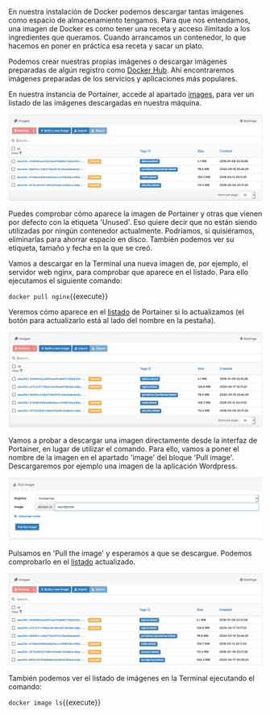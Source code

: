 En nuestra instalación de Docker podemos descargar tantas imágenes como espacio de almacenamiento tengamos. Para que nos entendamos, una imagen de Docker es como tener una receta y acceso ilimitado a los ingredientes que queramos. Cuando arrancamos un contenedor, lo que hacemos en poner en práctica esa receta y sacar un plato.

Podemos crear nuestras propias imágenes o descargar imágenes preparadas de algún registro como [Docker Hub](https://hub.docker.com). Ahí encontraremos imágenes preparadas de los servicios y aplicaciones más populares.

En nuestra instancia de Portainer, accede al apartado [images](https://[[HOST_SUBDOMAIN]]-9000-[[KATACODA_HOST]].environments.katacoda.com/#/images), para ver un listado de las imágenes descargadas en nuestra máquina.

![Listado de imágenes](https://raw.githubusercontent.com/DavidLMS/katacoda-scenarios/master/portainer/assets/images-portainer.png)

Puedes comprobar cómo aparece la imagen de Portainer y otras que vienen por defecto con la etiqueta 'Unused'. Eso quiere decir que no están siendo utilizadas por ningún contenedor actualmente. Podríamos, si quisiéramos, eliminarlas para ahorrar espacio en disco. También podemos ver su etiqueta, tamaño y fecha en la que se creó.

Vamos a descargar en la Terminal una nueva imagen de, por ejemplo, el servidor web nginx, para comprobar que aparece en el listado. Para ello ejecutamos el siguiente comando:

`docker pull nginx`{{execute}}

Veremos cómo aparece en el [listado](https://[[HOST_SUBDOMAIN]]-9000-[[KATACODA_HOST]].environments.katacoda.com/#/images) de Portainer si lo actualizamos (el botón para actualizarlo está al lado del nombre en la pestaña).

![Listado de imágenes actualizado](https://raw.githubusercontent.com/DavidLMS/katacoda-scenarios/master/portainer/assets/listado-actualizado-portainer.png)

Vamos a probar a descargar una imagen directamente desde la interfaz de Portainer, en lugar de utilizar el comando. Para ello, vamos a poner el nombre de la imagen en el apartado 'image' del bloque 'Pull image'. Descargaremos por ejemplo una imagen de la aplicación Wordpress.

![Descarga de la imagen de Wordpress](https://raw.githubusercontent.com/DavidLMS/katacoda-scenarios/master/portainer/assets/wordpress-portainer.png)

Pulsamos en 'Pull the image' y esperamos a que se descargue. Podemos comprobarlo en el [listado](https://[[HOST_SUBDOMAIN]]-9000-[[KATACODA_HOST]].environments.katacoda.com/#/images) actualizado.

![Listado de imágenes actualizado con Wordpress](https://raw.githubusercontent.com/DavidLMS/katacoda-scenarios/master/portainer/assets/listado-actualizado2-portainer.png)

También podemos ver el listado de imágenes en la Terminal ejecutando el comando:

`docker image ls`{{execute}}